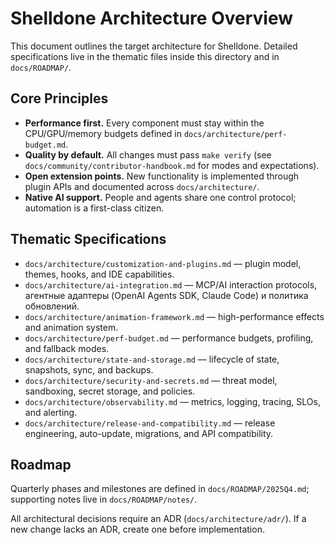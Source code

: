 # Shelldone Architecture Overview

This document outlines the target architecture for Shelldone. Detailed specifications live in the thematic files inside this directory and in `docs/ROADMAP/`.

## Core Principles
- **Performance first.** Every component must stay within the CPU/GPU/memory budgets defined in `docs/architecture/perf-budget.md`.
- **Quality by default.** All changes must pass `make verify` (see `docs/community/contributor-handbook.md` for modes and expectations).
- **Open extension points.** New functionality is implemented through plugin APIs and documented across `docs/architecture/`.
- **Native AI support.** People and agents share one control protocol; automation is a first-class citizen.

## Thematic Specifications
- `docs/architecture/customization-and-plugins.md` — plugin model, themes, hooks, and IDE capabilities.
- `docs/architecture/ai-integration.md` — MCP/AI interaction protocols, агентные адаптеры (OpenAI Agents SDK, Claude Code) и политика обновлений.
- `docs/architecture/animation-framework.md` — high-performance effects and animation system.
- `docs/architecture/perf-budget.md` — performance budgets, profiling, and fallback modes.
- `docs/architecture/state-and-storage.md` — lifecycle of state, snapshots, sync, and backups.
- `docs/architecture/security-and-secrets.md` — threat model, sandboxing, secret storage, and policies.
- `docs/architecture/observability.md` — metrics, logging, tracing, SLOs, and alerting.
- `docs/architecture/release-and-compatibility.md` — release engineering, auto-update, migrations, and API compatibility.

## Roadmap
Quarterly phases and milestones are defined in `docs/ROADMAP/2025Q4.md`; supporting notes live in `docs/ROADMAP/notes/`.

All architectural decisions require an ADR (`docs/architecture/adr/`). If a new change lacks an ADR, create one before implementation.
